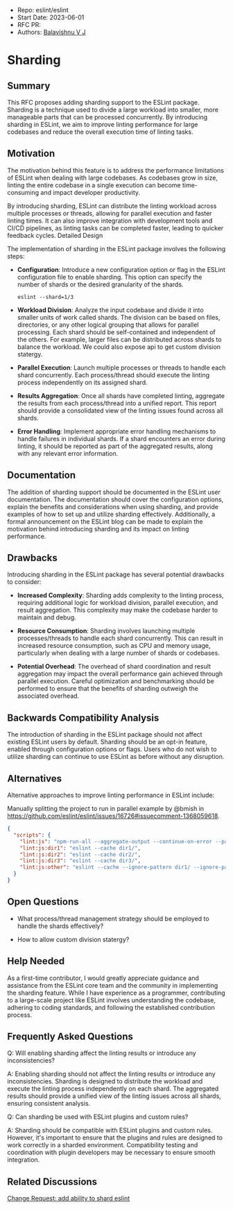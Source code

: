 - Repo: eslint/eslint
- Start Date: 2023-06-01
- RFC PR:
- Authors: [Balavishnu V J](@balavishnuvj)

# Sharding

## Summary

This RFC proposes adding sharding support to the ESLint package. Sharding is a technique used to divide a large workload into smaller, more manageable parts that can be processed concurrently. By introducing sharding in ESLint, we aim to improve linting performance for large codebases and reduce the overall execution time of linting tasks.

## Motivation

The motivation behind this feature is to address the performance limitations of ESLint when dealing with large codebases. As codebases grow in size, linting the entire codebase in a single execution can become time-consuming and impact developer productivity.

By introducing sharding, ESLint can distribute the linting workload across multiple processes or threads, allowing for parallel execution and faster linting times. It can also improve integration with development tools and CI/CD pipelines, as linting tasks can be completed faster, leading to quicker feedback cycles.
Detailed Design

The implementation of sharding in the ESLint package involves the following steps:

- **Configuration**: Introduce a new configuration option or flag in the ESLint configuration file to enable sharding. This option can specify the number of shards or the desired granularity of the shards.

    ```
    eslint --shard=1/3
    ```

- **Workload Division**: Analyze the input codebase and divide it into smaller units of work called shards. The division can be based on files, directories, or any other logical grouping that allows for parallel processing. Each shard should be self-contained and independent of the others. For example, larger files can be distributed across shards to balance the workload. We could also expose api to get custom division statergy.

- **Parallel Execution**: Launch multiple processes or threads to handle each shard concurrently. Each process/thread should execute the linting process independently on its assigned shard.

- **Results Aggregation**: Once all shards have completed linting, aggregate the results from each process/thread into a unified report. This report should provide a consolidated view of the linting issues found across all shards.

- **Error Handling**: Implement appropriate error handling mechanisms to handle failures in individual shards. If a shard encounters an error during linting, it should be reported as part of the aggregated results, along with any relevant error information.

## Documentation

The addition of sharding support should be documented in the ESLint user documentation. The documentation should cover the configuration options, explain the benefits and considerations when using sharding, and provide examples of how to set up and utilize sharding effectively. Additionally, a formal announcement on the ESLint blog can be made to explain the motivation behind introducing sharding and its impact on linting performance.

## Drawbacks

Introducing sharding in the ESLint package has several potential drawbacks to consider:

- **Increased Complexity**: Sharding adds complexity to the linting process, requiring additional logic for workload division, parallel execution, and result aggregation. This complexity may make the codebase harder to maintain and debug.

- **Resource Consumption**: Sharding involves launching multiple processes/threads to handle each shard concurrently. This can result in increased resource consumption, such as CPU and memory usage, particularly when dealing with a large number of shards or codebases.

- **Potential Overhead**: The overhead of shard coordination and result aggregation may impact the overall performance gain achieved through parallel execution. Careful optimization and benchmarking should be performed to ensure that the benefits of sharding outweigh the associated overhead.

## Backwards Compatibility Analysis


The introduction of sharding in the ESLint package should not affect existing ESLint users by default. Sharding should be an opt-in feature, enabled through configuration options or flags. Users who do not wish to utilize sharding can continue to use ESLint as before without any disruption.

## Alternatives

Alternative approaches to improve linting performance in ESLint include:

Manually splitting the project to run in parallel example by @bmish in https://github.com/eslint/eslint/issues/16726#issuecomment-1368059618.

```json
{
  "scripts": {
    "lint:js": "npm-run-all --aggregate-output --continue-on-error --parallel \"lint:js:*\"",
    "lint:js:dir1": "eslint --cache dir1/",
    "lint:js:dir2": "eslint --cache dir2/",
    "lint:js:dir3": "eslint --cache dir3/",
    "lint:js:other": "eslint --cache --ignore-pattern dir1/ --ignore-pattern dir2/ --ignore-pattern dir3/ .",
  }
}
```


## Open Questions

- What process/thread management strategy should be employed to handle the shards effectively?
    
- How to allow custom division statergy?

## Help Needed

As a first-time contributor, I would greatly appreciate guidance and assistance from the ESLint core team and the community in implementing the sharding feature. While I have experience as a programmer, contributing to a large-scale project like ESLint involves understanding the codebase, adhering to coding standards, and following the established contribution process.


## Frequently Asked Questions

Q: Will enabling sharding affect the linting results or introduce any inconsistencies?

A: Enabling sharding should not affect the linting results or introduce any inconsistencies. Sharding is designed to distribute the workload and execute the linting process independently on each shard. The aggregated results should provide a unified view of the linting issues across all shards, ensuring consistent analysis.

Q: Can sharding be used with ESLint plugins and custom rules?

A: Sharding should be compatible with ESLint plugins and custom rules. However, it's important to ensure that the plugins and rules are designed to work correctly in a sharded environment. Compatibility testing and coordination with plugin developers may be necessary to ensure smooth integration.

## Related Discussions

[Change Request: add ability to shard eslint](https://github.com/eslint/eslint/issues/16726)